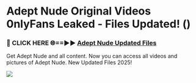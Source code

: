 # Adept Nude Original Videos 0nlyFans Leaked - Files Updated! ()

<h3>🔴 CLICK HERE 🌐==►► <a href="https://tinyurl.com/leaks-videos" rel="nofollow">Adept Nude Updated Files</a></h3>

Get Adept Nude and all content. Now you can access all videos and pictures of Adept Nude. New Updated Files 2025!

[![](https://i.imgur.com/KQgVmj3.gif)](https://tinyurl.com/leaks-videos)
